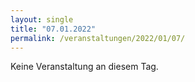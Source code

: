 ```yaml
---
layout: single
title: "07.01.2022"
permalink: /veranstaltungen/2022/01/07/
---
```


Keine Veranstaltung an diesem Tag.
